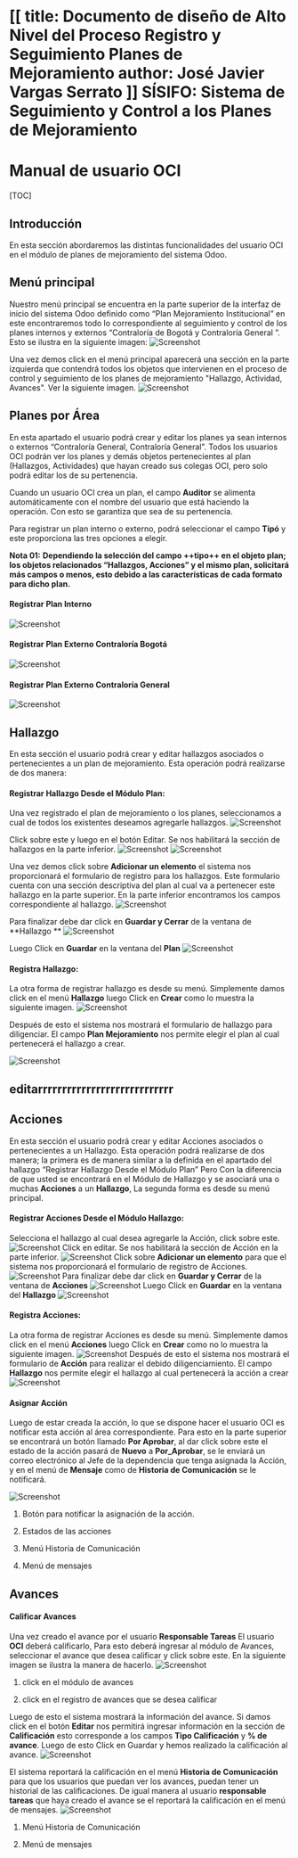 [[
title: Documento de diseño de Alto Nivel del Proceso Registro y Seguimiento Planes de Mejoramiento
author: José Javier Vargas Serrato
]]
SÍSIFO: Sistema de Seguimiento y Control a los Planes de Mejoramiento
===================================================================

Manual de usuario OCI
============================

[TOC]

Introducción
--------------------------------
En esta sección abordaremos las distintas funcionalidades del usuario OCI en el módulo de planes de mejoramiento del sistema Odoo.

Menú principal
----------------------------
Nuestro menú principal se encuentra en la parte superior de la interfaz de inicio del sistema Odoo definido como “Plan Mejoramiento Institucional” en este encontraremos todo lo correspondiente al seguimiento y control de los planes internos y externos “Contraloría de Bogotá y Contraloría General ”. Esto se ilustra en la siguiente imagen:
![Screenshot](../img/img01_menu_principal_actual.png)

Una vez demos click en el menú principal aparecerá una sección en la parte izquierda que contendrá todos los objetos que intervienen en el proceso de control y seguimiento de los planes de mejoramiento "Hallazgo, Actividad, Avances".  Ver la siguiente imagen.
![Screenshot](../img/img02_menu_plan_actual.png)
## Planes por Área
En esta apartado el usuario podrá crear y editar los planes ya sean internos o externos “Contraloría General, Contraloría General”.
Todos los usuarios OCI podrán ver los planes y demás objetos pertenecientes al plan (Hallazgos, Actividades) que hayan creado sus colegas OCI, pero solo podrá editar los de su pertenencia.

Cuando un usuario OCI crea un plan, el campo **Auditor** se alimenta automáticamente con el nombre del usuario que está haciendo la operación. Con esto se garantiza que sea de su pertenencia.

Para registrar un plan interno o externo, podrá seleccionar el campo **Tipó** y este proporciona las tres opciones a elegir.

**Nota 01:**
**Dependiendo la selección del campo ++tipo++ en el objeto plan; los objetos relacionados “Hallazgos, Acciones” y el mismo plan, solicitará más campos o menos, esto debido a las características de cada formato para dicho plan.**
#### Registrar Plan Interno
![Screenshot](../img/img03_plan_interno_actual.png)

#### Registrar Plan Externo Contraloría Bogotá
![Screenshot](../img/img04_plan_bogota_actual.png)

#### Registrar Plan Externo Contraloría General
![Screenshot](../img/img05_plan_general_actual.png)

## Hallazgo
En esta sección el usuario podrá crear y editar hallazgos asociados o pertenecientes a un plan de mejoramiento. Esta operación podrá realizarse de dos manera:

#### Registrar Hallazgo Desde el Módulo Plan:
Una vez registrado el plan de mejoramiento o los planes, seleccionamos a cual de todos los existentes deseamos agregarle  hallazgos.
![Screenshot](../img/img07_hallazgo_desde_plan_actual.png)

Click sobre este y luego en el botón Editar. Se nos habilitará la sección de hallazgos en la parte inferior.
![Screenshot](../img/img06_hallazgo_desde_plan_actual1.png)
![Screenshot](../img/img06_hallazgo_desde_plan_actual2.png)

Una vez demos click sobre **Adicionar un elemento** el sistema nos proporcionará el formulario de registro para los hallazgos. Este formulario cuenta con una sección descriptiva del plan al cual va a pertenecer este hallazgo en la parte superior. En la parte inferior encontramos los campos correspondiente al hallazgo.
![Screenshot](../img/img08_hallazgo_desde_plan_actual.png)

Para finalizar debe dar click en **Guardar y Cerrar** de la ventana de **Hallazgo **
![Screenshot](../img/img09_hallazgo_desde_plan_actual.png)

Luego Click en **Guardar** en la ventana del **Plan**
![Screenshot](../img/img10_hallazgo_desde_plan_actual.png)

#### Registra Hallazgo:
La otra forma de registrar hallazgo es desde su menú. Simplemente damos click en el menú **Hallazgo** luego Click en **Crear**  como lo muestra la siguiente imagen.
![Screenshot](../img/img11_hallazgo_actual.png)

Después de esto el sistema nos mostrará el formulario de hallazgo para diligenciar. El campo **Plan Mejoramiento** nos permite elegir el plan al cual pertenecerá el hallazgo a crear.

![Screenshot](../img/img12_hallazgo_actual.png)

## ****editarrrrrrrrrrrrrrrrrrrrrrrrrrrr****

## Acciones
En esta sección el usuario podrá crear y editar Acciones asociados o pertenecientes a un Hallazgo. Esta operación podrá realizarse de dos manera; la primera es de manera similar a la definida en el apartado del hallazgo “Registrar Hallazgo Desde el Módulo Plan” Pero Con la diferencia de que usted se encontrará en el Módulo de Hallazgo y se asociará una o muchas **Acciones** a un **Hallazgo**,
La segunda forma es desde su menú principal.

#### Registrar Acciones Desde el Módulo Hallazgo:

Selecciona el hallazgo al cual desea agregarle la Acción, click sobre este.
![Screenshot](../img/img_13_accion.png)
Click en editar.  Se nos habilitará la sección de Acción en la parte inferior.
![Screenshot](../img/img_14_accion.png)
Click sobre **Adicionar un elemento** para que el sistema nos proporcionará el formulario de registro de Acciones.
![Screenshot](../img/img_15_accion.png)
Para finalizar debe dar click en **Guardar y Cerrar** de la ventana de **Acciones**
![Screenshot](../img/img_16_accion.png)
Luego Click en **Guardar** en la ventana del **Hallazgo**
![Screenshot](../img/img_17_accion.png)

#### Registra Acciones:
La otra forma de registrar Acciones es desde su menú. Simplemente damos click en el menú **Acciones** luego Click en **Crear**  como no lo muestra la siguiente imagen.
![Screenshot](../img/img_18_accion.png)
Después de esto el sistema nos mostrará el formulario de **Acción** para realizar el debido diligenciamiento.
El campo **Hallazgo** nos permite elegir el hallazgo al cual pertenecerá la acción a crear
![Screenshot](../img/img_19_accion.png)

#### Asignar Acción
Luego de estar creada la acción, lo que se dispone hacer el usuario OCI es notificar esta acción al área correspondiente. Para esto en la parte superior se encontrará un botón llamado **Por Aprobar**, al dar click sobre este el estado de la acción pasará de **Nuevo** a **Por_Aprobar**, se le enviará un correo electrónico al Jefe de la dependencia que tenga asignada la Acción, y en el menú de **Mensaje** como de **Historia de Comunicación** se le notificará.

![Screenshot](../img/img_20_accion.png)

1. Botón para notificar la asignación de la acción.

2. Estados de las acciones

3. Menú Historia de Comunicación

4. Menú de mensajes

## Avances
#### Calificar Avances
 Una vez  creado el avance por el usuario **Responsable Tareas** El usuario **OCI** deberá calificarlo, Para esto deberá ingresar al módulo de Avances, seleccionar el avance que desea calificar y click sobre este. En la siguiente imagen se ilustra la manera de hacerlo.
![Screenshot](../img/img_21_accion.png)

1. click en el módulo de avances

2. click en el registro de avances que se desea calificar

Luego de esto el sistema mostrará la información del avance. Si damos click en el botón **Editar** nos permitirá ingresar información en la sección de **Calificación** esto corresponde a los campos **Tipo Calificación** y **% de avance**. Luego de esto Click en Guardar y hemos realizado la calificación al avance.
![Screenshot](../img/img_22_accion.png)

El sistema reportará la calificación en el menú **Historia de Comunicación** para que los usuarios que puedan ver los avances, puedan tener un historial de las calificaciones. De igual manera al usuario **responsable tareas** que haya creado el avance se el reportará la calificación en el menú de mensajes.
![Screenshot](../img/img_23_accion.png)

1. Menú Historia de Comunicación

2. Menú de mensajes
